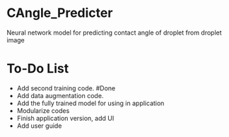 # CAngle_Predicter
Neural network model for predicting contact angle of droplet from droplet image


# To-Do List

- Add second training code. #Done
- Add data augmentation code.
- Add the fully trained model for using in application
- Modularize codes 
- Finish application version, add UI
- Add user guide
